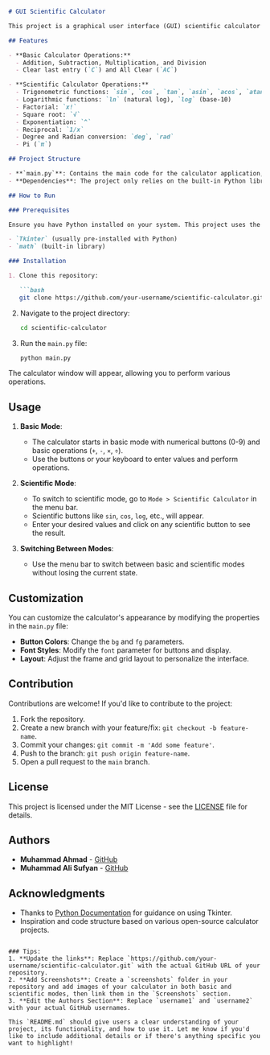 ```markdown
# GUI Scientific Calculator

This project is a graphical user interface (GUI) scientific calculator implemented in Python using the `Tkinter` library. The calculator can perform basic arithmetic operations as well as advanced scientific calculations, including trigonometric, logarithmic, and exponential functions.

## Features

- **Basic Calculator Operations:**
  - Addition, Subtraction, Multiplication, and Division
  - Clear last entry (`C`) and All Clear (`AC`)

- **Scientific Calculator Operations:**
  - Trigonometric functions: `sin`, `cos`, `tan`, `asin`, `acos`, `atan`
  - Logarithmic functions: `ln` (natural log), `log` (base-10)
  - Factorial: `x!`
  - Square root: `√`
  - Exponentiation: `^`
  - Reciprocal: `1/x`
  - Degree and Radian conversion: `deg`, `rad`
  - Pi (`π`)

## Project Structure

- **`main.py`**: Contains the main code for the calculator application, including both the basic and scientific functionalities.
- **Dependencies**: The project only relies on the built-in Python libraries (`Tkinter` and `math`).

## How to Run

### Prerequisites

Ensure you have Python installed on your system. This project uses the following Python libraries:

- `Tkinter` (usually pre-installed with Python)
- `math` (built-in library)

### Installation

1. Clone this repository:

   ```bash
   git clone https://github.com/your-username/scientific-calculator.git
   ```

2. Navigate to the project directory:

   ```bash
   cd scientific-calculator
   ```

3. Run the `main.py` file:

   ```bash
   python main.py
   ```

The calculator window will appear, allowing you to perform various operations.

## Usage

1. **Basic Mode**:
   - The calculator starts in basic mode with numerical buttons (0-9) and basic operations (`+`, `-`, `×`, `÷`).
   - Use the buttons or your keyboard to enter values and perform operations.

2. **Scientific Mode**:
   - To switch to scientific mode, go to `Mode > Scientific Calculator` in the menu bar.
   - Scientific buttons like `sin`, `cos`, `log`, etc., will appear.
   - Enter your desired values and click on any scientific button to see the result.

3. **Switching Between Modes**:
   - Use the menu bar to switch between basic and scientific modes without losing the current state.

## Customization

You can customize the calculator's appearance by modifying the properties in the `main.py` file:

- **Button Colors**: Change the `bg` and `fg` parameters.
- **Font Styles**: Modify the `font` parameter for buttons and display.
- **Layout**: Adjust the frame and grid layout to personalize the interface.

## Contribution

Contributions are welcome! If you'd like to contribute to the project:

1. Fork the repository.
2. Create a new branch with your feature/fix: `git checkout -b feature-name`.
3. Commit your changes: `git commit -m 'Add some feature'`.
4. Push to the branch: `git push origin feature-name`.
5. Open a pull request to the `main` branch.

## License

This project is licensed under the MIT License - see the [LICENSE](LICENSE) file for details.

## Authors

- **Muhammad Ahmad** - [GitHub](https://github.com/username1)
- **Muhammad Ali Sufyan** - [GitHub](https://github.com/username2)

## Acknowledgments

- Thanks to [Python Documentation](https://docs.python.org/3/library/tkinter.html) for guidance on using Tkinter.
- Inspiration and code structure based on various open-source calculator projects.
```

### Tips:
1. **Update the links**: Replace `https://github.com/your-username/scientific-calculator.git` with the actual GitHub URL of your repository.
2. **Add Screenshots**: Create a `screenshots` folder in your repository and add images of your calculator in both basic and scientific modes, then link them in the `Screenshots` section.
3. **Edit the Authors Section**: Replace `username1` and `username2` with your actual GitHub usernames.

This `README.md` should give users a clear understanding of your project, its functionality, and how to use it. Let me know if you'd like to include additional details or if there's anything specific you want to highlight!
